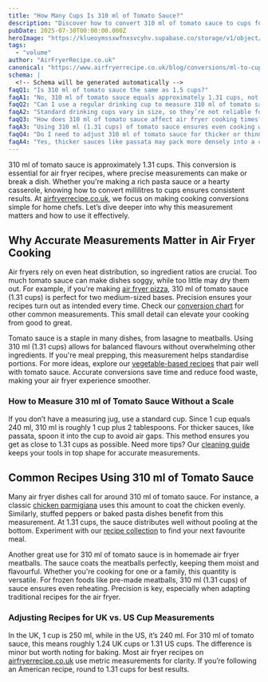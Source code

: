 ```yaml
---
title: "How Many Cups Is 310 ml of Tomato Sauce?"
description: "Discover how to convert 310 ml of tomato sauce to cups for perfect air fryer recipes every time. Get precise measurements now!"
pubDate: 2025-07-30T00:00:00.000Z
heroImage: "https://klueoymssxwfnxsvcyhv.supabase.co/storage/v1/object/public/Shmucket/how-many-cups-is-310-ml-of-tomato-sauce.webp"
tags:
  - "volume"
author: "AirFryerRecipe.co.uk"
canonical: "https://www.airfryerrecipe.co.uk/blog/conversions/ml-to-cups/how-many-cups-is-310-ml-of-tomato-sauce"
schema: |
  <!-- Schema will be generated automatically -->
faqQ1: "Is 310 ml of tomato sauce the same as 1.5 cups?"
faqA1: "No, 310 ml of tomato sauce equals approximately 1.31 cups, not 1.5 cups. The exact conversion is crucial for recipes, especially in air fryers where ingredient ratios affect cooking times and textures. Always measure carefully for the best results."
faqQ2: "Can I use a regular drinking cup to measure 310 ml of tomato sauce?"
faqA2: "Standard drinking cups vary in size, so they’re not reliable for precise measurements. Instead, use a measuring cup marked in millilitres or cups. If you must improvise, note that 310 ml is roughly 1 cup plus 2 tablespoons of tomato sauce."
faqQ3: "How does 310 ml of tomato sauce affect air fryer cooking times?"
faqA3: "Using 310 ml (1.31 cups) of tomato sauce ensures even cooking without excess moisture. Too much sauce can lengthen cooking times and make dishes soggy, while too little may dry them out. Stick to the measurement for balanced results."
faqQ4: "Do I need to adjust 310 ml of tomato sauce for thicker or thinner varieties?"
faqA4: "Yes, thicker sauces like passata may pack more densely into a cup, so spoon them in gently. For thinner sauces, pour to the 310 ml mark. Adjust slightly if needed, but aim for 1.31 cups to maintain recipe integrity."
---
```

<p>310 ml of tomato sauce is approximately 1.31 cups. This conversion is essential for air fryer recipes, where precise measurements can make or break a dish. Whether you're making a rich pasta sauce or a hearty casserole, knowing how to convert millilitres to cups ensures consistent results. At <a href=https://www.airfryerrecipe.co.uk>airfryerrecipe.co.uk</a>, we focus on making cooking conversions simple for home chefs. Let’s dive deeper into why this measurement matters and how to use it effectively.</p>  

<h2>Why Accurate Measurements Matter in Air Fryer Cooking</h2>  
<p>Air fryers rely on even heat distribution, so ingredient ratios are crucial. Too much tomato sauce can make dishes soggy, while too little may dry them out. For example, if you're making <a href=https://www.airfryerrecipe.co.uk/recipes>air fryer pizza</a>, 310 ml of tomato sauce (1.31 cups) is perfect for two medium-sized bases. Precision ensures your recipes turn out as intended every time. Check our <a href=https://www.airfryerrecipe.co.uk/air-fryer-conversion-chart>conversion chart</a> for other common measurements. This small detail can elevate your cooking from good to great.</p>  

<p>Tomato sauce is a staple in many dishes, from lasagne to meatballs. Using 310 ml (1.31 cups) allows for balanced flavours without overwhelming other ingredients. If you're meal prepping, this measurement helps standardise portions. For more ideas, explore our <a href=https://www.airfryerrecipe.co.uk/recipe-category/vegetables>vegetable-based recipes</a> that pair well with tomato sauce. Accurate conversions save time and reduce food waste, making your air fryer experience smoother.</p>  

<h3>How to Measure 310 ml of Tomato Sauce Without a Scale</h3>  
<p>If you don’t have a measuring jug, use a standard cup. Since 1 cup equals 240 ml, 310 ml is roughly 1 cup plus 2 tablespoons. For thicker sauces, like passata, spoon it into the cup to avoid air gaps. This method ensures you get as close to 1.31 cups as possible. Need more tips? Our <a href=https://www.airfryerrecipe.co.uk/air-fryer-cleaner>cleaning guide</a> keeps your tools in top shape for accurate measurements.</p>  

<h2>Common Recipes Using 310 ml of Tomato Sauce</h2>  
<p>Many air fryer dishes call for around 310 ml of tomato sauce. For instance, a classic <a href=https://www.airfryerrecipe.co.uk/recipe-category/chicken>chicken parmigiana</a> uses this amount to coat the chicken evenly. Similarly, stuffed peppers or baked pasta dishes benefit from this measurement. At 1.31 cups, the sauce distributes well without pooling at the bottom. Experiment with our <a href=https://www.airfryerrecipe.co.uk/recipes>recipe collection</a> to find your next favourite meal.</p>  

<p>Another great use for 310 ml of tomato sauce is in homemade air fryer meatballs. The sauce coats the meatballs perfectly, keeping them moist and flavourful. Whether you're cooking for one or a family, this quantity is versatile. For frozen foods like pre-made meatballs, 310 ml (1.31 cups) of sauce ensures even reheating. Precision is key, especially when adapting traditional recipes for the air fryer.</p>  

<h3>Adjusting Recipes for UK vs. US Cup Measurements</h3>  
<p>In the UK, 1 cup is 250 ml, while in the US, it’s 240 ml. For 310 ml of tomato sauce, this means roughly 1.24 UK cups or 1.31 US cups. The difference is minor but worth noting for baking. Most air fryer recipes on <a href=https://www.airfryerrecipe.co.uk>airfryerrecipe.co.uk</a> use metric measurements for clarity. If you’re following an American recipe, round to 1.31 cups for best results.</p>
